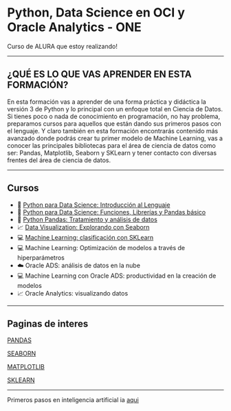 # Python, Data Science en OCI y Oracle Analytics - ONE
Curso de ALURA que estoy realizando!

---

## ¿QUÉ ES LO QUE VAS APRENDER EN ESTA FORMACIÓN?
En esta formación vas a aprender de una forma práctica y didáctica la versión 3 de Python y lo principal con un enfoque total en Ciencia de Datos. Si tienes poco o nada de conocimiento en programación, no hay problema, preparamos cursos para aquellos que están dando sus primeros pasos con el lenguaje. Y claro también en esta formación encontrarás contenido más avanzado donde podrás crear tu primer modelo de Machine Learning, vas a conocer las principales bibliotecas para el área de ciencia de datos como ser: Pandas, Matplotlib, Seaborn y SKLearn y tener contacto con diversas frentes del área de ciencia de datos.

---

## Cursos
- 🐍 <a href="https://github.com/Tushima437/python/blob/main/Python%20para%20Data%20Science%3A%20Introducción%20al%20Lenguaje.ipynb">Python para Data Science: Introducción al Lenguaje</a>
- 🐍 <a href="https://github.com/Tushima437/python/blob/main/Python%20para%20Data%20Science%3A%20Funciones%2C%20Librerías%20y%20Pandas%20básico.ipynb">Python para Data Science: Funciones, Librerías y Pandas básico</a>
- 🐼 <a href="https://github.com/Tushima437/python/blob/main/Python%20Pandas%20Tratamiento%20y%20análisis%20de%20datos.ipynb">Python Pandas: Tratamiento y análisis de datos</a>
- 📈 <a href="https://github.com/Tushima437/python/blob/main/Data%20Visualization%20Explorando%20con%20Seaborn.ipynb">Data Visualization: Explorando con Seaborn</a>
- 💻 <a href="https://github.com/Tushima437/python/blob/main/Machine%20Learning%20con%20SKLearn.ipynb">Machine Learning: clasificación con SKLearn</a>
- 💻 Machine Learning: Optimización de modelos a través de hiperparámetros
- ☁️ Oracle ADS: análisis de datos en la nube
- 💻 Machine Learning con Oracle ADS: productividad en la creación de modelos
- 📈 Oracle Analytics: visualizando datos


---

## Paginas de interes

<a href="https://pandas.pydata.org/pandas-docs/stable/">PANDAS</a>

<a href="https://seaborn.pydata.org/tutorial/introduction">SEABORN</a>

<a href="https://matplotlib.org/stable/users/explain/colors/index.html#tutorials-colors">MATPLOTLIB</a>

<a href="https://scikit-learn.org/stable/">SKLEARN</a>

---

Primeros pasos en inteligencia artificial ia <a href="[https://scikit-learn.org/stable/](https://www.aluracursos.com/blog/primeros-pasos-en-inteligencia-artificial-ia)">aqui</a>


